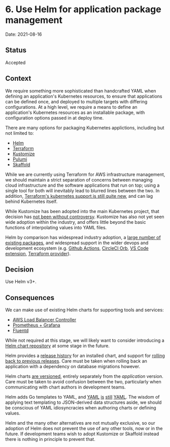 # 6. Use Helm for application package management

Date: 2021-08-16

## Status

Accepted

## Context

We require something more sophisticated than handcrafted YAML when defining an application's Kubernetes resources, to ensure that applications can be defined once, and deployed to multiple targets with differing configurations. At a high level, we require a means to define an application's Kubernetes resources as an installable package, with configuration options passed in at deploy time.

There are many options for packaging Kubernetes applictions, including but not limited to:

- [Helm](https://helm.sh)
- [Terraform](https://registry.terraform.io/providers/hashicorp/kubernetes/latest/docs)
- [Kustomize](https://kubernetes.io/docs/tasks/manage-kubernetes-objects/kustomization/)
- [Pulumi](https://www.pulumi.com/docs/intro/cloud-providers/kubernetes/#pulumi-kubernetes-provider)
- [Skaffold](https://skaffold.dev)

While we are currently using Terraform for AWS infrastructure management, we should maintain a strict separation of concerns between managing cloud infrastructure and the software applications that run on top; using a single tool for both will inevitably lead to blurred lines between the two. In addition, [Terraform's kubernetes support is still quite new](https://www.hashicorp.com/blog/beta-support-for-crds-in-the-terraform-provider-for-kubernetes), and can lag behind Kubernetes itself.

While Kustomize has been adopted into the main Kubernetes project, that decision has [not been without controversy](https://goteleport.com/blog/kubernetes-kustomize-kep-kerfuffle/). Kustomize has also not yet seen wide adoption within the industry, and offers little beyond the basic functions of interpolating values into YAML files.

Helm by comparison has widespread industry adoption, a [large number of existing packages](https://artifacthub.io/packages/search), and widespread support in the wider devops and development ecosystem (e.g. [Github Actions](https://github.com/helm/chart-releaser-action), [CircleCI Orb](https://circleci.com/developer/orbs/orb/circleci/helm), [VS Code extension](https://marketplace.visualstudio.com/items?itemName=ms-kubernetes-tools.vscode-kubernetes-tools), [Terraform provider](https://registry.terraform.io/providers/hashicorp/helm/latest/docs)).

## Decision

Use Helm v3+.

## Consequences

We can make use of existing Helm charts for supporting tools and services:

- [AWS Load Balancer Controller](https://artifacthub.io/packages/helm/aws/aws-load-balancer-controller)
- [Prometheus + Grafana](https://artifacthub.io/packages/helm/prometheus-community/kube-prometheus-stack)
- [Fluentd](https://artifacthub.io/packages/helm/bitnami/fluentd)

While not required at this stage, we will likely want to consider introducing a [Helm chart repository](https://helm.sh/docs/topics/chart_repository/) at some stage in the future.

Helm provides a [release history](https://helm.sh/docs/helm/helm_history/) for an installed chart, and support for [rolling back to previous releases](https://helm.sh/docs/helm/helm_rollback/). Care must be taken when rolling back an application with a dependency on database migrations however.

Helm charts [are versioned](https://helm.sh/docs/topics/charts/#charts-and-versioning), entirely separately from the _application_ version. Care must be taken to avoid confusion between the two, particularly when communicating with chart authors in development teams.

Helm adds Go templates to YAML, and [YAML](https://docs.saltproject.io/en/latest/topics/troubleshooting/yaml_idiosyncrasies.html) [is](https://www.elastic.co/guide/en/beats/libbeat/current/config-file-format-tips.html) [still](https://www.arp242.net/yaml-config.html) [YAML](https://speakerdeck.com/xeraa/yaml-considered-harmful). The wisdom of applying text templating to JSON-derived data structures aside, we should be conscious of YAML idiosyncracies when authoring charts or defining values.

Helm and the many other alternatives are not mutually exclusive, so our adoption of Helm does not prevent the use of any other tools, now or in the future. If development teams wish to adopt Kustomize or Skaffold instead there is nothing in principle to prevent that.
